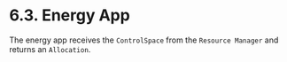 # 6.3. Energy App

The energy app receives the `ControlSpace` from the `Resource Manager` and returns an `Allocation`.

